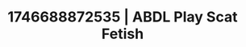 ---
categories:
- ASMR tingles
- AI-generated
- Sensual teasing
- Subtle kink
- Raw connection
- Sensual slow talk
- ASMR
- Cosplay
image: /assets/images/1746688872535.jpg
layout: post
seo:
  description: Featured content with exclusive ABDL Play, Scat Fetish. HD images available.
  keywords: ABDL Play, Scat Fetish
  og_image: /assets/images/1746688872535.jpg
  schema_type: VisualArtwork
tags:
- ABDL Play
- Scat Fetish
- '#1746688872535'
title: 1746688872535 | ABDL Play Scat Fetish
---